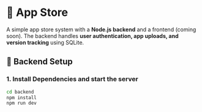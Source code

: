 # 📱 App Store

A simple app store system with a **Node.js backend** and a frontend (coming soon). The backend handles **user authentication, app uploads, and version tracking** using SQLite.

## 🚀 Backend Setup
### **1. Install Dependencies and start the server**
```sh
cd backend
npm install
npm run dev
```
